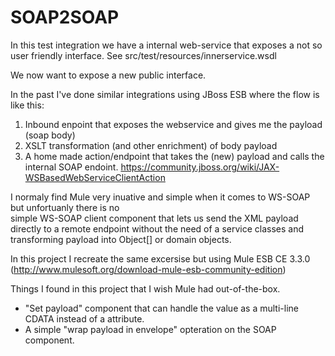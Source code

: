 SOAP2SOAP
=========

In this test integration we have a internal web-service that exposes a not so user friendly interface.
See src/test/resources/innerservice.wsdl

We now  want to expose a new public interface.

In the past I've done similar integrations using JBoss ESB where the flow is like this:
 1. Inbound enpoint that exposes the webservice and gives me the payload (soap body)
 2. XSLT transformation (and other enrichment) of body payload
 3. A home made action/endpoint that takes the (new) payload and calls the internal SOAP endoint.
https://community.jboss.org/wiki/JAX-WSBasedWebServiceClientAction

I normaly find Mule very inuative and simple when it comes to WS-SOAP but unfortuanly there is no           
simple WS-SOAP client component that lets us send the XML payload directly to a remote endpoint without 
the need of a service classes and transforming payload into Object[] or domain objects.

In this project I recreate the same excersise but using Mule ESB CE 3.3.0 
(http://www.mulesoft.org/download-mule-esb-community-edition)

Things I found in this project that I wish Mule had out-of-the-box.

 * "Set payload" component that can handle the value as a multi-line CDATA instead of a attribute.
 * A simple "wrap payload in envelope" opteration on the SOAP component.

